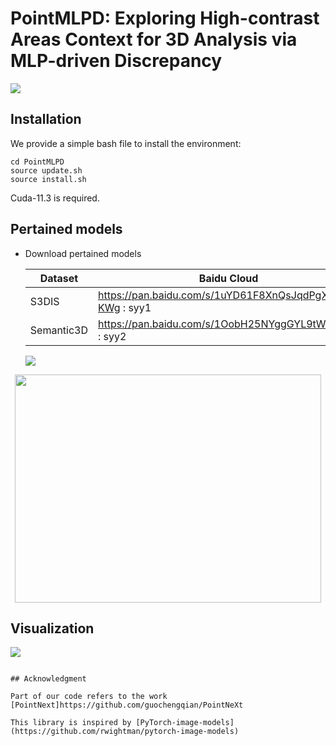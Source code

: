 # PointMLPD: Exploring High-contrast Areas Context for 3D Analysis via MLP-driven Discrepancy


![](https://github.com/Shaoyuyuanneu/PointMLPD/blob/main/image/Image1.png)

## Installation
We provide a simple bash file to install the environment:

```
cd PointMLPD
source update.sh
source install.sh
```
Cuda-11.3 is required.

## Pertained models
* Download pertained models

  | Dataset                  |                                 Baidu Cloud           | 
  |--------------------------|-------------------------------------------------------|
  | S3DIS                    | https://pan.baidu.com/s/1uYD61F8XnQsJqdPgX5-KWg : syy1 | 
  | Semantic3D               | https://pan.baidu.com/s/1OobH25NYggGYL9tW_Id31A : syy2 |

  ![](https://github.com/Shaoyuyuanneu/PointMLPD/blob/main/image/Image2.png)
<div align=center>
<img src="https://github.com/Shaoyuyuanneu/PointMLPD/blob/main/image/Image4.png" width="490" height="365">
</div>

## Visualization

![](https://github.com/Shaoyuyuanneu/PointMLPD/blob/main/image1/vis1.png)

```

## Acknowledgment

Part of our code refers to the work [PointNext]https://github.com/guochengqian/PointNeXt

This library is inspired by [PyTorch-image-models](https://github.com/rwightman/pytorch-image-models)
